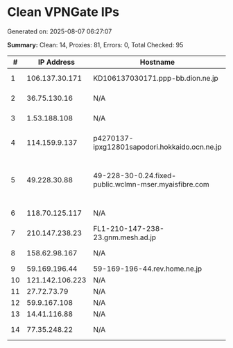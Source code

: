 # Clean VPNGate IPs
Generated on: 2025-08-07 06:27:07

**Summary:** Clean: 14, Proxies: 81, Errors: 0, Total Checked: 95

| # | IP Address | Hostname | Type | Country | Provider |
|---|------------|----------|------|---------|----------|
| 1 | 106.137.30.171 | KD106137030171.ppp-bb.dion.ne.jp | Business | JP | KDDI CORPORATION |
| 2 | 36.75.130.16 | N/A | Business | ID | Telekomunikasi Indonesia (PT) |
| 3 | 1.53.188.108 | N/A | Business | VN | FPT Telecom Company |
| 4 | 114.159.9.137 | p4270137-ipxg12801sapodori.hokkaido.ocn.ne.jp | Business | JP | NTT Communications Corporation |
| 5 | 49.228.30.88 | 49-228-30-0.24.fixed-public.wclmn-mser.myaisfibre.com | Residential | TH | ADVANCED WIRELESS NETWORK COMPANY LIMITED |
| 6 | 118.70.125.117 | N/A | Business | VN | FPT Telecom Company |
| 7 | 210.147.238.23 | FL1-210-147-238-23.gnm.mesh.ad.jp | Business | JP | BIGLOBE Inc. |
| 8 | 158.62.98.167 | N/A | Wireless | PH | Globe Telecom Inc. |
| 9 | 59.169.196.44 | 59-169-196-44.rev.home.ne.jp | Business | JP | JCOM Co., Ltd. |
| 10 | 121.142.106.223 | N/A | Business | KR | Korea Telecom |
| 11 | 27.72.73.79 | N/A | Residential | VN | Viettel Group |
| 12 | 59.9.167.108 | N/A | Business | KR | Korea Telecom |
| 13 | 14.41.116.88 | N/A | Business | KR | Korea Telecom |
| 14 | 77.35.248.22 | N/A | Residential | RU | PJSC Rostelecom |
